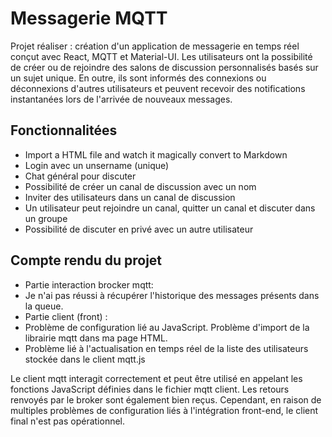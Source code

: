 # Messagerie MQTT
Projet réaliser : création d'un application de messagerie  en temps réel conçut avec React, MQTT et Material-UI. Les utilisateurs ont la possibilité de créer ou de rejoindre des salons de discussion personnalisés basés sur un sujet unique. En outre, ils sont informés des connexions ou déconnexions d'autres utilisateurs et peuvent recevoir des notifications instantanées lors de l'arrivée de nouveaux messages.

## Fonctionnalitées

- Import a HTML file and watch it magically convert to Markdown
- Login avec un unsername (unique)
- Chat général pour discuter 
- Possibilité de créer un canal de discussion avec un nom 
- Inviter des utilisateurs dans un canal de discussion 
- Un utilisateur peut rejoindre un canal, quitter un canal et discuter dans un groupe
- Possibilité de discuter en privé avec un autre utilisateur

## Compte rendu du projet 

- Partie interaction brocker mqtt: 
- Je n'ai pas réussi à récupérer l'historique des messages présents dans la queue. 
- Partie client (front) : 
- Problème de configuration lié au JavaScript. Problème d'import de la librairie mqtt dans ma page HTML.
- Problème lié à l'actualisation en temps réel de la liste des utilisateurs stockée dans le client mqtt.js

Le client mqtt interagit correctement et peut être utilisé en appelant les fonctions JavaScript définies dans le fichier mqtt client. Les retours renvoyés par le broker sont également bien reçus. Cependant, en raison de multiples problèmes de configuration liés à l'intégration front-end, le client final n'est pas opérationnel.


